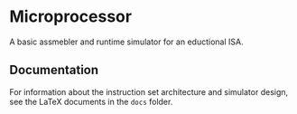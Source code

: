 # Microprocessor
A basic assmebler and runtime simulator for an eductional ISA.



## Documentation
For information about the instruction set architecture and simulator design, see the LaTeX documents
in the `docs` folder.
